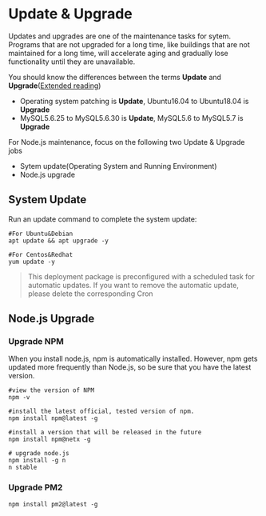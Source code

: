 # Update & Upgrade

Updates and upgrades are one of the maintenance tasks for sytem. Programs that are not upgraded for a long time, like buildings that are not maintained for a long time, will accelerate aging and gradually lose functionality until they are unavailable.

You should know the differences between the terms **Update** and **Upgrade**([Extended reading](https://support.websoft9.com/docs/faq/tech-upgrade.html#update-vs-upgrade))
- Operating system patching is **Update**, Ubuntu16.04 to Ubuntu18.04 is **Upgrade**
- MySQL5.6.25 to MySQL5.6.30 is **Update**, MySQL5.6 to MySQL5.7 is **Upgrade**

For Node.js maintenance, focus on the following two Update & Upgrade jobs

- Sytem update(Operating System and Running Environment) 
- Node.js upgrade 

## System Update

Run an update command to complete the system update:

``` shell
#For Ubuntu&Debian
apt update && apt upgrade -y

#For Centos&Redhat
yum update -y
```
> This deployment package is preconfigured with a scheduled task for automatic updates. If you want to remove the automatic update, please delete the corresponding Cron

## Node.js Upgrade

### Upgrade NPM

When you install node.js, npm is automatically installed. However, npm gets updated more frequently than Node.js, so be sure that you have the latest version.

```shell
#view the version of NPM
npm -v

#install the latest official, tested version of npm.
npm install npm@latest -g

#install a version that will be released in the future
npm install npm@netx -g

# upgrade node.js
npm install -g n
n stable
```

### Upgrade PM2

```shell
npm install pm2@latest -g
```